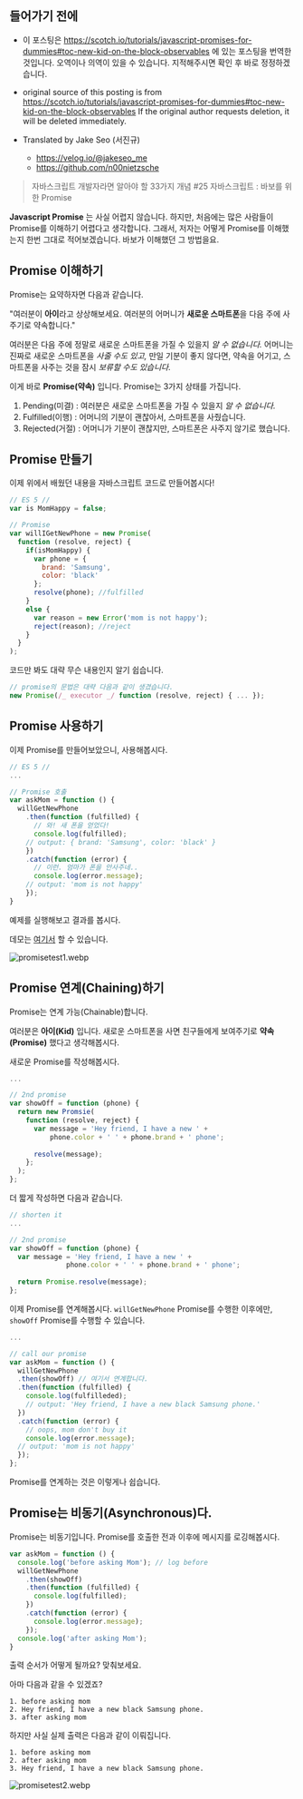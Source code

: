 ## 들어가기 전에

- 이 포스팅은 https://scotch.io/tutorials/javascript-promises-for-dummies#toc-new-kid-on-the-block-observables 에 있는 포스팅을 번역한 것입니다. 오역이나 의역이 있을 수 있습니다. 지적해주시면 확인 후 바로 정정하겠습니다.

- original source of this posting is from https://scotch.io/tutorials/javascript-promises-for-dummies#toc-new-kid-on-the-block-observables If the original author requests deletion, it will be deleted immediately.

- Translated by Jake Seo (서진규)

	- https://velog.io/@jakeseo_me
	- https://github.com/n00nietzsche

> 자바스크립트 개발자라면 알아야 할 33가지 개념 #25 자바스크립트 : 바보를 위한 Promise

**Javascript Promise** 는 사실 어렵지 않습니다. 하지만, 처음에는 많은 사람들이 Promise를 이해하기 어렵다고 생각합니다. 그래서, 저자는 어떻게 Promise를 이해했는지 한번 그대로 적어보겠습니다. 바보가 이해했던 그 방법을요.

## Promise 이해하기

Promise는 요약하자면 다음과 같습니다.

"여러분이 **아이**라고 상상해보세요. 여러분의 어머니가 **새로운 스마트폰**을 다음 주에 사주기로 약속합니다."

여러분은 다음 주에 정말로 새로운 스마트폰을 가질 수 있을지 *알 수 없습니다.* 어머니는 진짜로 새로운 스마트폰을 *사줄 수도 있고,* 만일 기분이 좋지 않다면, 약속을 어기고, 스마트폰을 사주는 것을 잠시 *보류할 수도 있습니다.*

이게 바로 **Promise(약속)** 입니다. Promise는 3가지 상태를 가집니다.

1. Pending(미결) : 여러분은 새로운 스마트폰을 가질 수 있을지 *알 수 없습니다.*
2. Fulfilled(이행) : 어머니의 기분이 괜찮아서, 스마트폰을 사줬습니다.
3. Rejected(거절) : 어머니가 기분이 괜찮지만, 스마트폰은 사주지 않기로 했습니다.

## Promise 만들기

이제 위에서 배웠던 내용을 자바스크립트 코드로 만들어봅시다!

```js
// ES 5 //
var is MomHappy = false;

// Promise
var willIGetNewPhone = new Promise(
  function (resolve, reject) {
    if(isMomHappy) {
      var phone = {
        brand: 'Samsung',
        color: 'black'
      };
      resolve(phone); //fulfilled
    }
    else {
      var reason = new Error('mom is not happy');
      reject(reason); //reject
    }
  }
);
```

코드만 봐도 대략 무슨 내용인지 알기 쉽습니다.

```js
// promise의 문법은 대략 다음과 같이 생겼습니다.
new Promise(/_ executor _/ function (resolve, reject) { ... });
```

## Promise 사용하기

이제 Promise를 만들어보았으니, 사용해봅시다.

```js
// ES 5 //
...

// Promise 호출
var askMom = function () {
  willGetNewPhone
    .then(function (fulfilled) {
      // 와! 새 폰을 얻었다!
      console.log(fulfilled);
    // output: { brand: 'Samsung', color: 'black' }
    })
    .catch(function (error) {
      // 이런. 엄마가 폰을 안사주네..
      console.log(error.message);
    // output: 'mom is not happy'
    });
}
```

예제를 실행해보고 결과를 봅시다.

데모는 [여기서](https://jsbin.com/nifocu/1/edit?js,console) 할 수 있습니다.

![promisetest1.webp](https://images.velog.io/post-images/jakeseo_me/877b5a80-ace4-11e9-9e4b-3bee38b6a611/promisetest1.webp)

## Promise 연계(Chaining)하기

Promise는 연계 가능(Chainable)합니다.

여러분은 **아이(Kid)** 입니다. 새로운 스마트폰을 사면 친구들에게 보여주기로 **약속(Promise)** 했다고 생각해봅시다.

새로운 Promise를 작성해봅시다. 

```js
...

// 2nd promise
var showOff = function (phone) {
  return new Promsie(
    function (resolve, reject) {
      var message = 'Hey friend, I have a new ' +
          phone.color + ' ' + phone.brand + ' phone';
      
      resolve(message);
    };
  );
};
```

더 짧게 작성하면 다음과 같습니다.

```js
// shorten it
...

// 2nd promise
var showOff = function (phone) {
  var message = 'Hey friend, I have a new ' + 
              phone.color + ' ' + phone.brand + ' phone';
  
  return Promise.resolve(message);
};
```

이제 Promise를 연계해봅시다. `willGetNewPhone` Promise를 수행한 이후에만, `showOff` Promise를 수행할 수 있습니다.

```js
...

// call our promise
var askMom = function () {
  willGetNewPhone
  .then(showOff) // 여기서 연계합니다.
  .then(function (fulfilled) {
    console.log(fulfilleded);
    // output: 'Hey friend, I have a new black Samsung phone.'
  })
  .catch(function (error) {
    // oops, mom don't buy it
    console.log(error.message);
  // output: 'mom is not happy'
  });
};
```

Promise를 연계하는 것은 이렇게나 쉽습니다.

## Promise는 비동기(Asynchronous)다.

Promise는 비동기입니다. Promise를 호출한 전과 이후에 메시지를 로깅해봅시다.

```js
var askMom = function () {
  console.log('before asking Mom'); // log before
  willGetNewPhone
    .then(showOff)
    .then(function (fulfilled) {
      console.log(fulfilled);
    })
    .catch(function (error) {
      console.log(error.message);
    });
  console.log('after asking Mom');
}
```

출력 순서가 어떻게 될까요? 맞춰보세요.

아마 다음과 같을 수 있겠죠?

```
1. before asking mom
2. Hey friend, I have a new black Samsung phone.
3. after asking mom
```

하지만 사실 실제 출력은 다음과 같이 이뤄집니다.

```
1. before asking mom
2. after asking mom
3. Hey friend, I have a new black Samsung phone.
```

![promisetest2.webp](https://images.velog.io/post-images/jakeseo_me/03b123e0-acf0-11e9-bfa7-2912c87d7587/promisetest2.webp)
